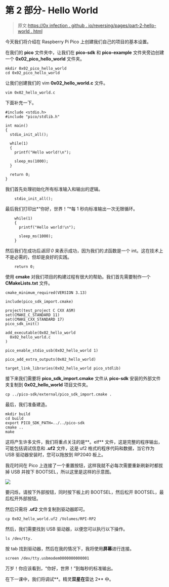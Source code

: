 # 第 2 部分- Hello World

> 原文:[https://0x infection . github . io/reversing/pages/part-2-hello-world . html](https://0xinfection.github.io/reversing/pages/part-2-hello-world.html)

今天我们将介绍在 Raspberry Pi Pico 上创建我们自己的项目的基本设置。

在我们的 **pico** 文件夹中，让我们在 **pico-sdk** 和 **pico-example** 文件夹旁边创建一个 **0x02_pico_hello_world** 文件夹。

```
mkdir 0x02_pico_hello_world
cd 0x02_pico_hello_world

```

让我们创建我们的 vim **0x02_hello_world.c** 文件。

```
vim 0x02_hello_world.c

```

下面补充一下。

```
#include <stdio.h>
#include "pico/stdlib.h"

int main() 
{    
  stdio_init_all();

  while(1) 
  {
    printf("Hello world!\n");

    sleep_ms(1000);
  }

  return 0;
}

```

我们首先处理初始化所有标准输入和输出的逻辑。

```
    stdio_init_all();

```

最后我们打印出*“你好，世界！”*每 1 秒向标准输出一次无限循环。

```
    while(1) 
    {
      printf("Hello world!\n");

      sleep_ms(1000);
    }

```

然后我们在成功后*返回 0* 来表示成功，因为我们的*主*函数是一个 int。这在技术上不是必需的，但却是良好的实践。

```
    return 0;

```

使用 **cmake** 对我们项目的构建过程有很大的帮助。我们首先需要制作一个 **CMakeLists.txt** 文件。

```
cmake_minimum_required(VERSION 3.13)

include(pico_sdk_import.cmake)

project(test_project C CXX ASM)
set(CMAKE_C_STANDARD 11)
set(CMAKE_CXX_STANDARD 17)
pico_sdk_init()

add_executable(0x02_hello_world
  0x02_hello_world.c
)

pico_enable_stdio_usb(0x02_hello_world 1)

pico_add_extra_outputs(0x02_hello_world)

target_link_libraries(0x02_hello_world pico_stdlib)

```

接下来我们需要将 **pico_sdk_import.cmake** 文件从 **pico-sdk** 安装的外部文件夹复制到 **0x02_hello_world** 项目文件夹。

```
cp ../pico-sdk/external/pico_sdk_import.cmake .

```

最后，我们准备建造。

```
mkdir build
cd build
export PICO_SDK_PATH=../../pico-sdk
cmake ..
make

```

这将产生许多文件，我们将重点关注的是**。elf** 文件，这是完整的程序输出，可能包括调试信息和 **.uf2** 文件，这是 uf2 格式的程序代码和数据，当它作为 USB 驱动器安装时，您可以拖放到 RP2040 板上。

我花时间在 Pico 上连接了一个重置按钮，这样我就不必每次需要重新刷新时都拔掉 USB 并按下 BOOTSEL，所以这里是这样的示意图。

![](../Images/858cecf7cf1304c5ee13976d45ee79bf.png)

要闪烁，请按下外部按钮，同时按下板上的 BOOTSEL，然后松开 BOOTSEL，最后松开外部按钮。

然后只需将 **.uf2** 文件复制到驱动器即可。

```
cp 0x02_hello_world.uf2 /Volumes/RPI-RP2

```

然后，我们需要找到 USB 驱动器，以便您可以执行以下操作。

```
ls /dev/tty.

```

按 tab 找到驱动器，然后在我的情况下，我将使用**屏幕**进行连接。

```
screen /dev/tty.usbmodem0000000000001

```

万岁！你应该看到，“你好，世界！”到每秒的标准输出。

在下一课中，我们将调试**。精灵**双星在**雷达 2** 中。
